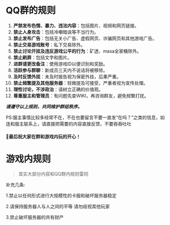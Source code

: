# QQ群的规则<!-- {docsify-ignore-all} -->

1. **严禁发布色情、暴力、违法内容**：包括图片、视频和网页链接。
2. **禁止人身攻击**：包括冷嘲暗讽等不当行为。
3. **禁止发布广告**：包括无关小广告、虚假网页、诈骗网页和其他游戏广告。
4. **禁止交易游戏账号**：私下交易除外。
5. **禁止讨论开挂及违反游戏公平的行为**：矿透、masa全家桶除外。
6. **禁止刷屏**：包括文字和图片。
7. **进群请更改备注**：使用游戏ID以便识别和奖励。
8. **活跃参与群聊**：新成员三天内不说话将被移除。
9. **及时反馈外挂**：未及时报告视为保密外挂，后果严重。
10. **禁止频繁提及其他服务器**：轻微提及可接受，严重者视为宣传处理。
11. **理性讨论，不涉政治**：请树立正确的价值观。
12. **尊重服主和管理员**：有问题先查WIKI，再咨询群友，避免频繁打扰。

***请遵守以上规则，共同维护群组秩序。***

PS:服主事情比较多经常不在，不在也要留言不要一直发“在吗？”之类的信息，如连和服主联系上，请直接把需要的内容直接反馈，不要吞吞吐吐

#### 🌟最后祝大家在群和游戏内玩的开心！

# 游戏内规则

> 其实大部分内容和QQ群内规则雷同

补充几条:

1.禁止以任何形式进行大规模性的卡服和破坏服务器稳定

2.请保持服务器人与人之间的平等 请勿歧视其他玩家

3.禁止破坏服务器的共有财产